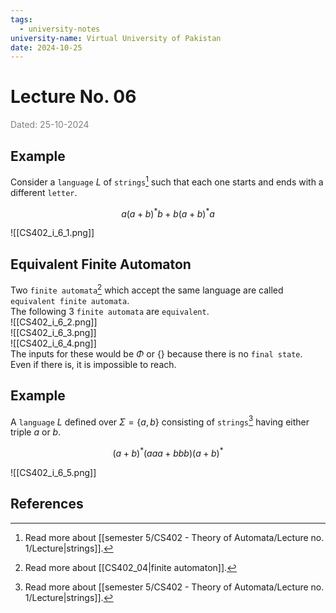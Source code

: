 ```yaml
---
tags:
  - university-notes
university-name: Virtual University of Pakistan
date: 2024-10-25
---
```


# Lecture No. 06

<span style="color: gray;">Dated: 25-10-2024</span>

## Example

Consider a `language` $L$ of `strings`[^1] such that each one starts and ends with a different `letter`.  

$$a (a + b)^* b + b (a + b)^* a$$

![[CS402_i_6_1.png]]

## Equivalent Finite Automaton

Two `finite automata`[^2] which accept the same language are called `equivalent finite automata`.  
The following 3 `finite automata` are `equivalent`.  
![[CS402_i_6_2.png]]  
![[CS402_i_6_3.png]]  
![[CS402_i_6_4.png]]  
The inputs for these would be $\Phi$ or $\{\}$ because there is no `final state`.  
Even if there is, it is impossible to reach.

## Example

A `language` $L$ defined over $\Sigma = \{a, b\}$ consisting of `strings`[^1] having either triple $a$ or $b$.  

$$(a + b)^*(aaa + bbb)(a + b)^*$$

![[CS402_i_6_5.png]]

## References

[^1]: Read more about [[semester 5/CS402 - Theory of Automata/Lecture no. 1/Lecture|strings]].
[^2]: Read more about [[CS402_04|finite automaton]].